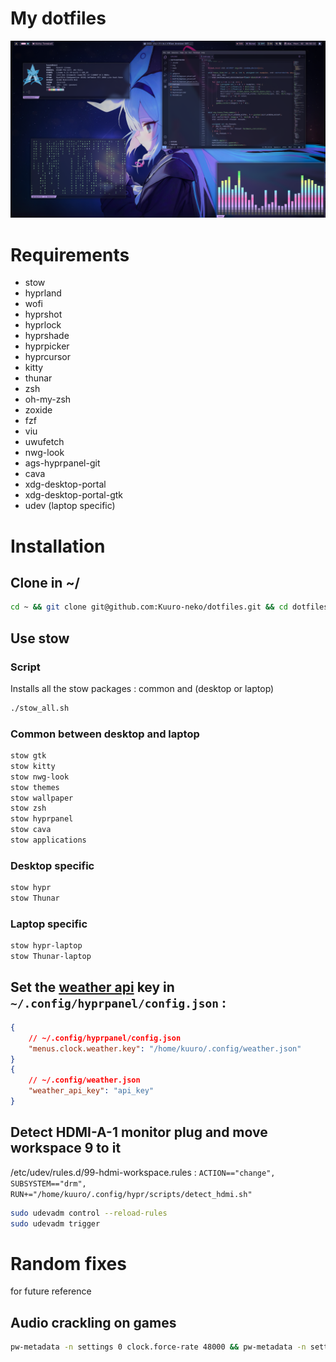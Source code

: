 # My dotfiles

![image](/assets/screen.png)

# Requirements

- stow
- hyprland
- wofi
- hyprshot
- hyprlock
- hyprshade
- hyprpicker
- hyprcursor
- kitty
- thunar
- zsh
- oh-my-zsh
- zoxide
- fzf
- viu
- uwufetch
- nwg-look
- ags-hyprpanel-git
- cava
- xdg-desktop-portal
- xdg-desktop-portal-gtk
- udev (laptop specific)

# Installation

## Clone in ~/
```zsh
cd ~ && git clone git@github.com:Kuuro-neko/dotfiles.git && cd dotfiles/
```
## Use stow

### Script
Installs all the stow packages : common and (desktop or laptop)
```zsh
./stow_all.sh
```

### Common between desktop and laptop
```zsh
stow gtk
stow kitty
stow nwg-look
stow themes
stow wallpaper
stow zsh
stow hyprpanel
stow cava
stow applications
```
### Desktop specific
```zsh
stow hypr
stow Thunar
```
### Laptop specific
```zsh
stow hypr-laptop
stow Thunar-laptop
```
## Set the [weather api](https://www.weatherapi.com/my/) key in `~/.config/hyprpanel/config.json` :
```json
{
    // ~/.config/hyprpanel/config.json
    "menus.clock.weather.key": "/home/kuuro/.config/weather.json"
}
{
    // ~/.config/weather.json
    "weather_api_key": "api_key"
}
```

## Detect HDMI-A-1 monitor plug and move workspace 9 to it

/etc/udev/rules.d/99-hdmi-workspace.rules :
`ACTION=="change", SUBSYSTEM=="drm", RUN+="/home/kuuro/.config/hypr/scripts/detect_hdmi.sh"`
```zsh
sudo udevadm control --reload-rules
sudo udevadm trigger
```
# Random fixes
for future reference
## Audio crackling on games
```zsh
pw-metadata -n settings 0 clock.force-rate 48000 && pw-metadata -n settings 0 clock.force-quantum 500
```
